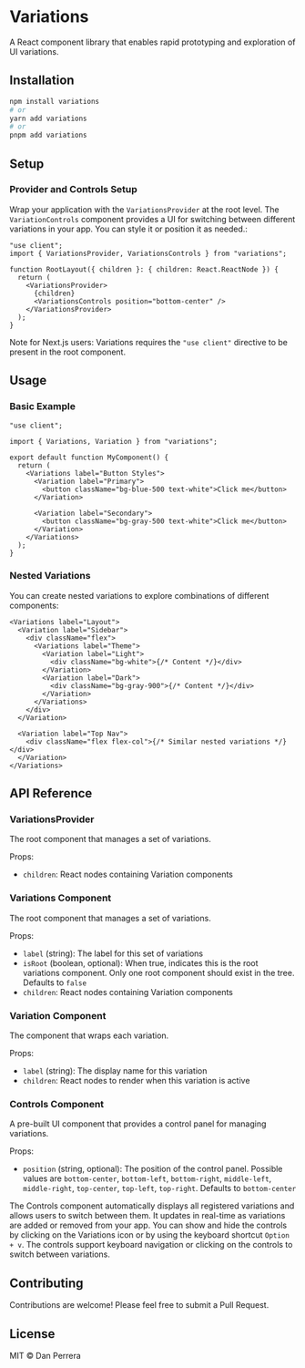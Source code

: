 # Variations

A React component library that enables rapid prototyping and exploration of UI variations.

## Installation

```bash
npm install variations
# or
yarn add variations
# or
pnpm add variations
```

## Setup

### Provider and Controls Setup

Wrap your application with the `VariationsProvider` at the root level. The `VariationControls` component provides a UI for switching between different variations in your app. You can style it or position it as needed.:

```tsx
"use client";
import { VariationsProvider, VariationsControls } from "variations";

function RootLayout({ children }: { children: React.ReactNode }) {
  return (
    <VariationsProvider>
      {children}
      <VariationsControls position="bottom-center" />
    </VariationsProvider>
  );
}
```

Note for Next.js users: Variations requires the `"use client"` directive to be present in the root component.

## Usage

### Basic Example

```tsx
"use client";

import { Variations, Variation } from "variations";

export default function MyComponent() {
  return (
    <Variations label="Button Styles">
      <Variation label="Primary">
        <button className="bg-blue-500 text-white">Click me</button>
      </Variation>

      <Variation label="Secondary">
        <button className="bg-gray-500 text-white">Click me</button>
      </Variation>
    </Variations>
  );
}
```

### Nested Variations

You can create nested variations to explore combinations of different components:

```tsx
<Variations label="Layout">
  <Variation label="Sidebar">
    <div className="flex">
      <Variations label="Theme">
        <Variation label="Light">
          <div className="bg-white">{/* Content */}</div>
        </Variation>
        <Variation label="Dark">
          <div className="bg-gray-900">{/* Content */}</div>
        </Variation>
      </Variations>
    </div>
  </Variation>

  <Variation label="Top Nav">
    <div className="flex flex-col">{/* Similar nested variations */}</div>
  </Variation>
</Variations>
```

## API Reference

### VariationsProvider

The root component that manages a set of variations.

Props:

- `children`: React nodes containing Variation components

### Variations Component

The root component that manages a set of variations.

Props:

- `label` (string): The label for this set of variations
- `isRoot` (boolean, optional): When true, indicates this is the root variations component. Only one root component should exist in the tree. Defaults to `false`
- `children`: React nodes containing Variation components

### Variation Component

The component that wraps each variation.

Props:

- `label` (string): The display name for this variation
- `children`: React nodes to render when this variation is active

### Controls Component

A pre-built UI component that provides a control panel for managing variations.

Props:

- `position` (string, optional): The position of the control panel. Possible values are `bottom-center`, `bottom-left`, `bottom-right`, `middle-left`, `middle-right`, `top-center`, `top-left`, `top-right`. Defaults to `bottom-center`

The Controls component automatically displays all registered variations and allows users to switch between them. It updates in real-time as variations are added or removed from your app. You can show and hide the controls by clicking on the Variations icon or by using the keyboard shortcut `Option + v`. The controls support keyboard navigation or clicking on the controls to switch between variations.

## Contributing

Contributions are welcome! Please feel free to submit a Pull Request.

## License

MIT © Dan Perrera
